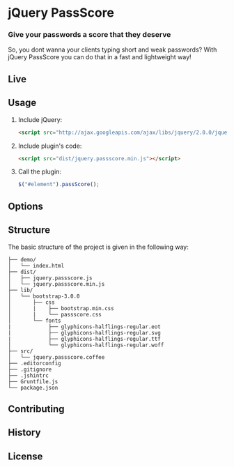 # jQuery PassScore

### Give your passwords a score that they deserve

So, you dont wanna your clients typing short and weak passwords? With jQuery PassScore you can do that in a fast and lightweight way! 

## Live

## Usage

1. Include jQuery:

	```html
	<script src="http://ajax.googleapis.com/ajax/libs/jquery/2.0.0/jquery.min.js"></script>
	```

2. Include plugin's code:

	```html
	<script src="dist/jquery.passscore.min.js"></script>
	```

3. Call the plugin:

	```javascript
	$("#element").passScore();
	```

## Options

## Structure

The basic structure of the project is given in the following way:

```
├── demo/
│   └── index.html
├── dist/
│   ├── jquery.passscore.js
│   └── jquery.passscore.min.js
├── lib/
│   └── bootstrap-3.0.0
│       ├── css
│       |    ├── bootstrap.min.css
│       |    └── passscore.css
│       └── fonts
|            ├── glyphicons-halflings-regular.eot
|            ├── glyphicons-halflings-regular.svg
|            ├── glyphicons-halflings-regular.ttf
│            └── glyphicons-halflings-regular.woff
├── src/
│   └── jquery.passscore.coffee
├── .editorconfig
├── .gitignore
├── .jshintrc
├── Gruntfile.js
└── package.json
```

## Contributing

## History

## License
